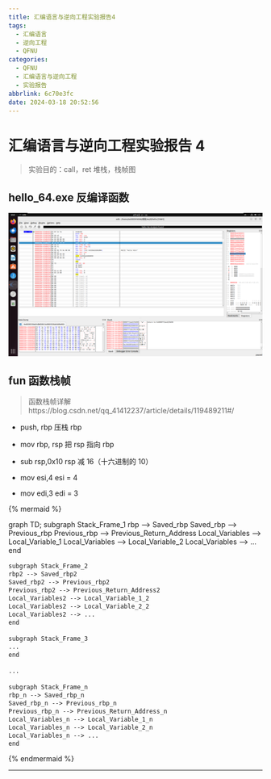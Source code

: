 ```yaml
---
title: 汇编语言与逆向工程实验报告4
tags:
  - 汇编语言
  - 逆向工程
  - QFNU
categories:
  - QFNU
  - 汇编语言与逆向工程
  - 实验报告
abbrlink: 6c70e3fc
date: 2024-03-18 20:52:56
---
```


# 汇编语言与逆向工程实验报告 4

> 实验目的：call，ret 堆栈，栈帧图

## hello_64.exe 反编译函数

![](../img/Reverse-project/4/PixPin_2024-03-18_21-05-42.png)

## fun 函数栈帧

> 函数栈帧详解https://blog.csdn.net/qq_41412237/article/details/119489211#/

- push, rbp 压栈 rbp

- mov rbp, rsp 把 rsp 指向 rbp

- sub rsp,0x10 rsp 减 16（十六进制的 10）

- mov esi,4 esi = 4

- mov edi,3 edi = 3

{% mermaid %}

graph TD;
    subgraph Stack_Frame_1
    rbp --> Saved_rbp
    Saved_rbp --> Previous_rbp
    Previous_rbp --> Previous_Return_Address
    Local_Variables --> Local_Variable_1
    Local_Variables --> Local_Variable_2
    Local_Variables --> ...
    end

    subgraph Stack_Frame_2
    rbp2 --> Saved_rbp2
    Saved_rbp2 --> Previous_rbp2
    Previous_rbp2 --> Previous_Return_Address2
    Local_Variables2 --> Local_Variable_1_2
    Local_Variables2 --> Local_Variable_2_2
    Local_Variables2 --> ...
    end

    subgraph Stack_Frame_3
    ...
    end

    ...

    subgraph Stack_Frame_n
    rbp_n --> Saved_rbp_n
    Saved_rbp_n --> Previous_rbp_n
    Previous_rbp_n --> Previous_Return_Address_n
    Local_Variables_n --> Local_Variable_1_n
    Local_Variables_n --> Local_Variable_2_n
    Local_Variables_n --> ...
    end
  

{% endmermaid %}

---
